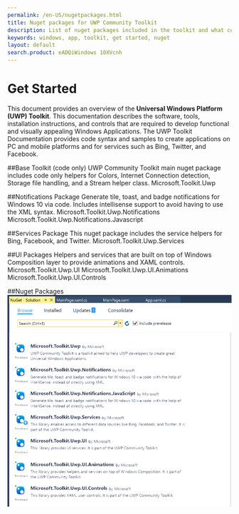 ```yaml
---
permalink: /en-US/nugetpackages.html
title: Nuget packages for UWP Community Toolkit
description: List of nuget packages included in the toolkit and what controls are in each of them
keywords: windows, app, toolkit, get started, nuget
layout: default
search.product: eADQiWindows 10XVcnh
---
```


# Get Started  
This document provides an overview of the **Universal Windows Platform (UWP) Toolkit**. This documentation describes the software, tools, installation instructions, and controls that are required to develop functional and visually appealing Windows Applications. The UWP Toolkit Documentation provides code syntax and samples to create applications on PC and mobile platforms and for services such as Bing, Twitter, and Facebook. 

##Base Toolkit (code only) 
UWP Community Toolkit main nuget package includes code only helpers for Colors, Internet Connection detection, Storage file handling, and a Stream helper class.
Microsoft.Toolkit.Uwp

##Notifications Package
Generate tile, toast, and badge notifications for Windows 10 via code.  Includes intellisense support to avoid having to use the XML syntax.
Microsoft.Toolkit.Uwp.Notifications
Microsoft.Toolkit.Uwp.Notifications.Javascript

##Services Package
This nuget package includes the service helpers for Bing, Facebook, and Twitter.
Microsoft.Toolkit.Uwp.Services

##UI Packages
Helpers and services that are built on top of Windows Composition layer to provide animations and XAML controls.
Microsoft.Toolkit.Uwp.UI
Microsoft.Toolkit.Uwp.UI.Animations
Microsoft.Toolkit.Uwp.UI.Controls

##Nuget Packages
![nuget packages](/resources/images/NugetPackages.png "Nuget Packages")
